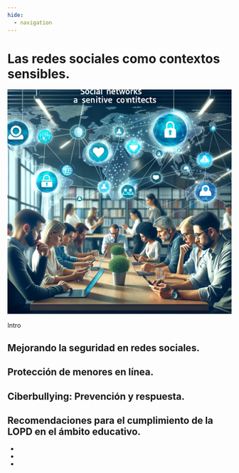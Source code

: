 ```yaml
---
hide:
  - navigation
---
```


# Las redes sociales como contextos sensibles.

<p align="center">
  <img src="assets/bloque3.png" alt="Cover Hacking ético">
</p>

Intro


## Mejorando la seguridad en redes sociales.

## Protección de menores en línea.

## Ciberbullying: Prevención y respuesta.

## Recomendaciones para el cumplimiento de la LOPD en el ámbito educativo.

* []()
* []()
* []()

